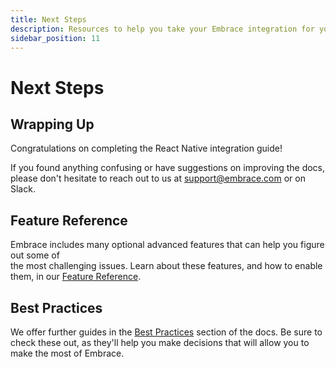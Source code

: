 ```yaml
---
title: Next Steps
description: Resources to help you take your Embrace integration for your React Native application to the next level
sidebar_position: 11
---
```


# Next Steps

## Wrapping Up

Congratulations on completing the React Native integration guide!  

If you found anything confusing or have suggestions on improving the docs,
please don't hesitate to reach out to us at [support@embrace.com](mailto:support@embrace.com) or on Slack.

## Feature Reference

Embrace includes many optional advanced features that can help you figure out some of  
the most challenging issues. Learn about these features, and how to enable them, in
our [Feature Reference](/react-native/5x/features/).

## Best Practices

We offer further guides in the [Best Practices](/best-practices/) section of the docs.
Be sure to check these out, as they'll help you make decisions that will allow you to make the most of Embrace.
